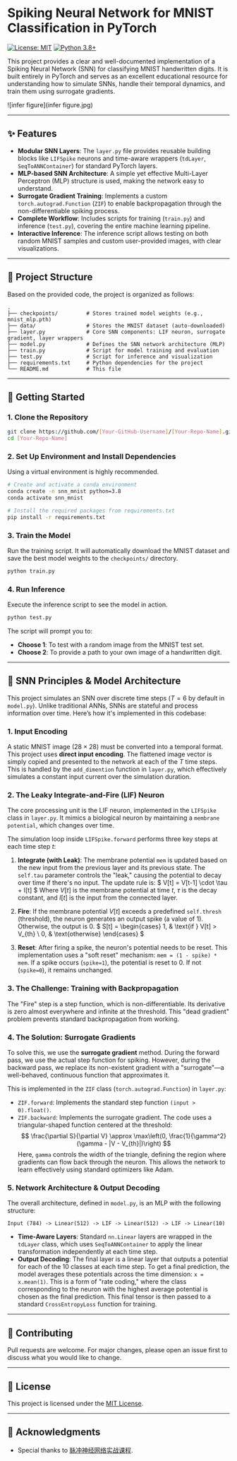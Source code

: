 # Spiking Neural Network for MNIST Classification in PyTorch

[![License: MIT](https://img.shields.io/badge/License-MIT-yellow.svg)](https://opensource.org/licenses/MIT)
[![Python 3.8+](https://img.shields.io/badge/python-3.8+-blue.svg)](https://www.python.org/downloads/release/python-380/)

This project provides a clear and well-documented implementation of a Spiking Neural Network (SNN) for classifying MNIST handwritten digits. It is built entirely in PyTorch and serves as an excellent educational resource for understanding how to simulate SNNs, handle their temporal dynamics, and train them using surrogate gradients.

![infer figure](infer figure.jpg)

---

## ✨ Features

- **Modular SNN Layers**: The `layer.py` file provides reusable building blocks like `LIFSpike` neurons and time-aware wrappers (`tdLayer`, `SeqToANNContainer`) for standard PyTorch layers.
- **MLP-based SNN Architecture**: A simple yet effective Multi-Layer Perceptron (MLP) structure is used, making the network easy to understand.
- **Surrogate Gradient Training**: Implements a custom `torch.autograd.Function` (`ZIF`) to enable backpropagation through the non-differentiable spiking process.
- **Complete Workflow**: Includes scripts for training (`train.py`) and inference (`test.py`), covering the entire machine learning pipeline.
- **Interactive Inference**: The inference script allows testing on both random MNIST samples and custom user-provided images, with clear visualizations.

---

## 📂 Project Structure

Based on the provided code, the project is organized as follows:

```
.
├── checkpoints/         # Stores trained model weights (e.g., mnist_mlp.pth)
├── data/                # Stores the MNIST dataset (auto-downloaded)
├── layer.py             # Core SNN components: LIF neuron, surrogate gradient, layer wrappers
├── model.py             # Defines the SNN network architecture (MLP)
├── train.py             # Script for model training and evaluation
├── test.py              # Script for inference and visualization
├── requirements.txt     # Python dependencies for the project
└── README.md            # This file
```

---

## 🚀 Getting Started

### 1. Clone the Repository

```bash
git clone https://github.com/[Your-GitHub-Username]/[Your-Repo-Name].git
cd [Your-Repo-Name]
```

### 2. Set Up Environment and Install Dependencies

Using a virtual environment is highly recommended.

```bash
# Create and activate a conda environment
conda create -n snn_mnist python=3.8
conda activate snn_mnist

# Install the required packages from requirements.txt
pip install -r requirements.txt
```

### 3. Train the Model

Run the training script. It will automatically download the MNIST dataset and save the best model weights to the `checkpoints/` directory.

```bash
python train.py
```

### 4. Run Inference

Execute the inference script to see the model in action.

```bash
python test.py
```

The script will prompt you to:
- **Choose 1**: To test with a random image from the MNIST test set.
- **Choose 2**: To provide a path to your own image of a handwritten digit.

---

## 🧠 SNN Principles & Model Architecture

This project simulates an SNN over discrete time steps ($T=6$ by default in `model.py`). Unlike traditional ANNs, SNNs are stateful and process information over time. Here’s how it's implemented in this codebase:

### 1. Input Encoding

A static MNIST image ($28 \times 28$) must be converted into a temporal format. This project uses **direct input encoding**. The flattened image vector is simply copied and presented to the network at each of the $T$ time steps. This is handled by the `add_dimention` function in `layer.py`, which effectively simulates a constant input current over the simulation duration.

### 2. The Leaky Integrate-and-Fire (LIF) Neuron

The core processing unit is the LIF neuron, implemented in the `LIFSpike` class in `layer.py`. It mimics a biological neuron by maintaining a `membrane potential`, which changes over time.

The simulation loop inside `LIFSpike.forward` performs three key steps at each time step $t$:

1.  **Integrate (with Leak)**: The membrane potential `mem` is updated based on the new input from the previous layer and its previous state. The `self.tau` parameter controls the "leak," causing the potential to decay over time if there's no input. The update rule is:
    $
    V[t] = V[t-1] \cdot \tau + I[t]
    $
    Where $V[t]$ is the membrane potential at time $t$, $\tau$ is the decay constant, and $I[t]$ is the input from the connected layer.

2.  **Fire**: If the membrane potential $V[t]$ exceeds a predefined `self.thresh` (threshold), the neuron generates an output spike (a value of 1). Otherwise, the output is 0.
    $
    S[t] = \begin{cases} 1, & \text{if } V[t] > V_{th} \\ 0, & \text{otherwise} \end{cases}
    $

3.  **Reset**: After firing a spike, the neuron's potential needs to be reset. This implementation uses a "soft reset" mechanism: `mem = (1 - spike) * mem`. If a spike occurs (`spike=1`), the potential is reset to 0. If not (`spike=0`), it remains unchanged.

### 3. The Challenge: Training with Backpropagation

The "Fire" step is a step function, which is non-differentiable. Its derivative is zero almost everywhere and infinite at the threshold. This "dead gradient" problem prevents standard backpropagation from working.

### 4. The Solution: Surrogate Gradients

To solve this, we use the **surrogate gradient** method. During the forward pass, we use the actual step function for spiking. However, during the backward pass, we replace its non-existent gradient with a "surrogate"—a well-behaved, continuous function that approximates it.

This is implemented in the `ZIF` class (`torch.autograd.Function`) in `layer.py`:
-   `ZIF.forward`: Implements the standard step function `(input > 0).float()`.
-   `ZIF.backward`: Implements the surrogate gradient. The code uses a triangular-shaped function centered at the threshold:
    $$
    \frac{\partial S}{\partial V} \approx \max\left(0, \frac{1}{\gamma^2}(\gamma - |V - V_{th}|)\right)
    $$
    Here, `gamma` controls the width of the triangle, defining the region where gradients can flow back through the neuron. This allows the network to learn effectively using standard optimizers like Adam.

### 5. Network Architecture & Output Decoding

The overall architecture, defined in `model.py`, is an MLP with the following structure:

`Input (784) -> Linear(512) -> LIF -> Linear(512) -> LIF -> Linear(10)`

-   **Time-Aware Layers**: Standard `nn.Linear` layers are wrapped in the `tdLayer` class, which uses `SeqToANNContainer` to apply the linear transformation independently at each time step.
-   **Output Decoding**: The final layer is a linear layer that outputs a potential for each of the 10 classes at each time step. To get a final prediction, the model averages these potentials across the time dimension: `x = x.mean(1)`. This is a form of "rate coding," where the class corresponding to the neuron with the highest average potential is chosen as the final prediction. This final tensor is then passed to a standard `CrossEntropyLoss` function for training.

---

## 🤝 Contributing

Pull requests are welcome. For major changes, please open an issue first to discuss what you would like to change.

---

## 📄 License

This project is licensed under the [MIT License](LICENSE).

---

## 🙏 Acknowledgments

- Special thanks to [脉冲神经网络实战课程](https://space.bilibili.com/1765043733).

